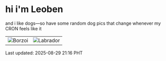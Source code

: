# hi i'm Leoben

and i like dogs—so have some random dog pics that change whenever my CRON feels like it

|  |  |
|--------|----------|
| ![Borzoi](https://random-dog-vercel.vercel.app/api/random-borzoi?v=1756473369) | ![Labrador](https://random-dog-vercel.vercel.app/api/random-labrador?v=1756473369) |

Last updated: 2025-08-29 21:16 PHT
